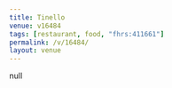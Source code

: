 ```yaml
---
title: Tinello
venue: v16484
tags: [restaurant, food, "fhrs:411661"]
permalink: /v/16484/
layout: venue
---
```

null